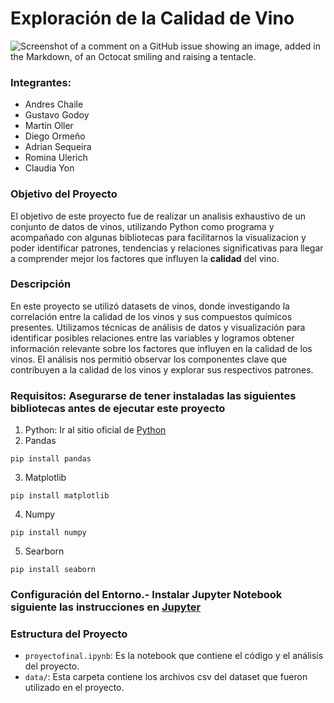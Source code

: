 # Exploración de la Calidad de Vino
![Screenshot of a comment on a GitHub issue showing an image, added in the Markdown, of an Octocat smiling and raising a tentacle.](https://eststatic.com/2352/conversions/tipos-de-vino-default.jpg)
### **Integrantes:**
* Andres Chaile
* Gustavo Godoy
* Martín Oller
* Diego Ormeño
* Adrian Sequeira
* Romina Ulerich
* Claudia Yon

### **Objetivo del Proyecto**
El objetivo de este proyecto fue de realizar un analisis exhaustivo de un conjunto de datos de vinos, utilizando Python como programa y acompañado con algunas bibliotecas para facilitarnos la visualizacion y poder identificar patrones, tendencias y relaciones significativas para llegar a comprender mejor los factores que influyen la **calidad** del vino.

### **Descripción**
En este proyecto se utilizó datasets de vinos, donde investigando la correlación entre la calidad de los vinos y sus compuestos químicos presentes. Utilizamos técnicas de análisis de datos y visualización para identificar posibles relaciones entre las variables y logramos obtener información relevante sobre los factores que influyen en la calidad de los vinos. El análisis nos permitió observar los componentes clave que contribuyen a la calidad de los vinos y explorar sus respectivos patrones.

### **Requisitos:** Asegurarse de tener instaladas las siguientes bibliotecas antes de ejecutar este proyecto
1. Python:
Ir al sitio oficial de [Python](https://www.python.org/downloads/)
2. Pandas 
```
pip install pandas
```
3. Matplotlib
```
pip install matplotlib
```
4. Numpy
```
pip install numpy
```
5. Searborn
```
pip install seaborn
```

### **Configuración del Entorno.-** Instalar Jupyter Notebook siguiente las instrucciones en [Jupyter](https://jupyter.org/install)

### Estructura del Proyecto
- `proyectofinal.ipynb`: Es la notebook que contiene el código y el análisis del proyecto.
- `data/`: Esta carpeta contiene los archivos csv del dataset que fueron utilizado en el proyecto.
